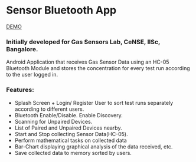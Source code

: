 # Sensor Bluetooth App
[DEMO](https://youtu.be/-v-Aq8_g3Zw "DEMO VIDEO")
### Initially developed for Gas Sensors Lab, CeNSE, IISc, Bangalore.

Android Application that receives Gas Sensor Data using an HC-05 Bluetooth Module and stores the concentration for every test run according to the user logged in.

### Features:

- Splash Screen + Login/ Register User to sort test runs separately according to different users. 
- Bluetooth Enable/Disable. Enable Discovery. 
- Scanning for Unpaired Devices. 
- List of Paired and Unpaired Devices nearby. 
- Start and Stop collecting Sensor Data(HC-05). 
- Perform mathematical tasks on collected data
- Bar-Chart displaying graphical analysis of the data received, etc.
- Save collected data to memory sorted by users.
